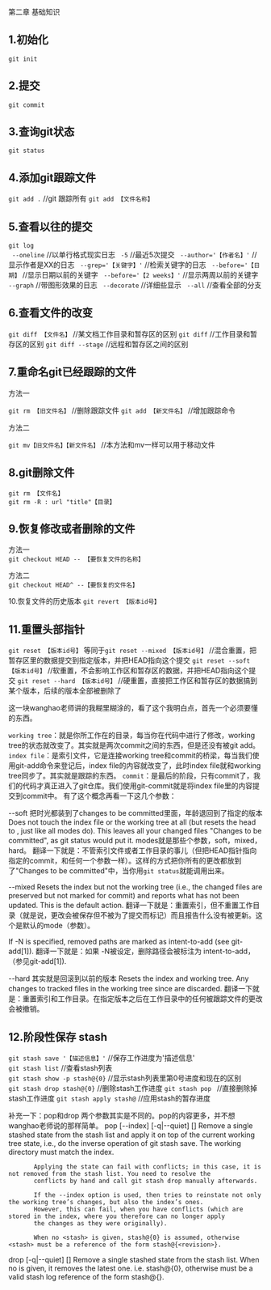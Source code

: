 第二章 基础知识

1.初始化
---  

`git init`

2.提交
---  

`git commit`

3.查询git状态
---  

`git status`  

4.添加git跟踪文件
---  

`git add .` //git 跟踪所有
`git add 【文件名称】`

5.查看以往的提交
---  

`git log`  
` --oneline`  //以单行格式现实日志
` -5`  //最近5次提交
` --author='【作者名】'`  //显示作者是XX的日志
` --grep='【关键字】'`  //检索关键字的日志
` --before='【日期】`  //显示日期以前的关键字
` --before='【2 weeks】'`  //显示两周以前的关键字
` --graph`  //带图形效果的日志
` --decorate`  //详细些显示
` --all`  //查看全部的分支

6.查看文件的改变
---  

`git diff 【文件名】`  //某文档工作目录和暂存区的区别
`git diff`  //工作目录和暂存区的区别
`git diff --stage`  //远程和暂存区之间的区别

7.重命名git已经跟踪的文件
---  
方法一

`git rm 【旧文件名】`  //删除跟踪文件
`git add 【新文件名】`  //增加跟踪命令

方法二

`git mv【旧文件名】【新文件名】` //本方法和mv一样可以用于移动文件

8.git删除文件
---

`git rm 【文件名】`  
`git rm -R : url "title"【目录】`

9.恢复修改或者删除的文件
---  

方法一  
`git checkout HEAD -- 【要恢复文件的名称】`

方法二  
`git checkout HEAD^ --【要恢复的文件名】`

10.恢复文件的历史版本
`git revert 【版本id号】`

11.重置头部指针
---  

`git reset 【版本id号】` 等同于`git reset --mixed 【版本id号】`  //混合重置，把暂存区里的数据提交到指定版本，并把HEAD指向这个提交
`git reset --soft 【版本id号】`  //软重置，不会影响工作区和暂存区的数据，并把HEAD指向这个提交
`git reset --hard 【版本id号】`  //硬重置，直接把工作区和暂存区的数据搞到某个版本，后续的版本全部被删除了

这一块wanghao老师讲的我糊里糊涂的，看了这个我明白点，首先一个必须要懂的东西。

`working tree`：就是你所工作在的目录，每当你在代码中进行了修改，working tree的状态就改变了。其实就是两次commit之间的东西，但是还没有被git add。
`index file`：是索引文件，它是连接working tree和commit的桥梁，每当我们使用git-add命令来登记后，index file的内容就改变了，此时index file就和working tree同步了。其实就是跟踪的东西。
`commit`：是最后的阶段，只有commit了，我们的代码才真正进入了git仓库。我们使用git-commit就是将index file里的内容提交到commit中。
有了这个概念再看一下这几个参数：

--soft 把时光都装到了changes to be committed里面，年龄退回到了指定的版本
Does not touch the index file or the working tree at all (but resets the head to <commit>, just like all modes do). This leaves all your changed files "Changes to be committed", as git status would put it.
modes就是那些个参数，soft，mixed，hard。
翻译一下就是：不管索引文件或者工作目录的事儿（但把HEAD指针指向指定的commit，和任何一个参数一样）。这样的方式把你所有的更改都放到了"Changes to be committed"中，当你用`git status`就能调用出来。

--mixed
Resets the index but not the working tree (i.e., the changed files are preserved but not marked for commit) and reports what has not been updated. This is the default action.
翻译一下就是：重置索引，但不重置工作目录（就是说，更改会被保存但不被为了提交而标记）而且报告什么没有被更新。这个是默认的mode（参数）。

If -N is specified, removed paths are marked as intent-to-add (see git-add[1]).
翻译一下就是：如果 -N被设定，删除路径会被标注为 intent-to-add，（参见git-add[1]).

--hard 其实就是回滚到以前的版本
Resets the index and working tree. Any changes to tracked files in the working tree since <commit> are discarded.
翻译一下就是：重置索引和工作目录。在指定版本之后在工作目录中的任何被跟踪文件的更改会被撤销。

12.阶段性保存 stash
---  

`git stash save '【描述信息】'`  //保存工作进度为'描述信息'  
`git stash list`  //查看stash列表  
`git stash show -p stash@{0}`  //显示stash列表里第0号进度和现在的区别  
`git stash drop stash@{0}`  //删除stash工作进度
`git stash pop `  //直接删除掉stash工作进度
`git stash apply stash@` //应用stash的暂存进度

补充一下：pop和drop 两个参数其实是不同的。pop的内容更多，并不想wanghao老师说的那样简单。
pop [--index] [-q|--quiet] [<stash>]
           Remove a single stashed state from the stash list and apply it on top of the current working tree state, i.e., do the
           inverse operation of git stash save. The working directory must match the index.

           Applying the state can fail with conflicts; in this case, it is not removed from the stash list. You need to resolve the
           conflicts by hand and call git stash drop manually afterwards.

           If the --index option is used, then tries to reinstate not only the working tree’s changes, but also the index’s ones.
           However, this can fail, when you have conflicts (which are stored in the index, where you therefore can no longer apply
           the changes as they were originally).

           When no <stash> is given, stash@{0} is assumed, otherwise <stash> must be a reference of the form stash@{<revision>}.
drop [-q|--quiet] [<stash>]
           Remove a single stashed state from the stash list. When no <stash> is given, it removes the latest one. i.e.  stash@{0},
           otherwise <stash> must be a valid stash log reference of the form stash@{<revision>}.
